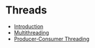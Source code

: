 # Threads

- [Introduction](00_intro.md)
- [Multithreading](00_intro.md)
- [Producer-Consumer Threading](00_intro.md)